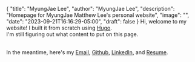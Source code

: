 {
   "title": "MyungJae Lee",
   "author": "MyungJae Lee",
   "description": "Homepage for MyungJae Matthew Lee's personal website",
   "image": "",
   "date": "2023-09-21T16:16:29-05:00",
   "draft": false
}
Hi, welcome to my website! I built it from scratch using [Hugo](https://gohugo.io).  
I'm still figuring out what content to put on this page.  
&nbsp;

In the meantime, here's my [Email](mailto:matthewmjlee@gmail.com), [Github](https://github.com/mmjlee), [LinkedIn](https://linkedin.com/in/matthewmjlee), and [Resume](/resume.pdf).  
